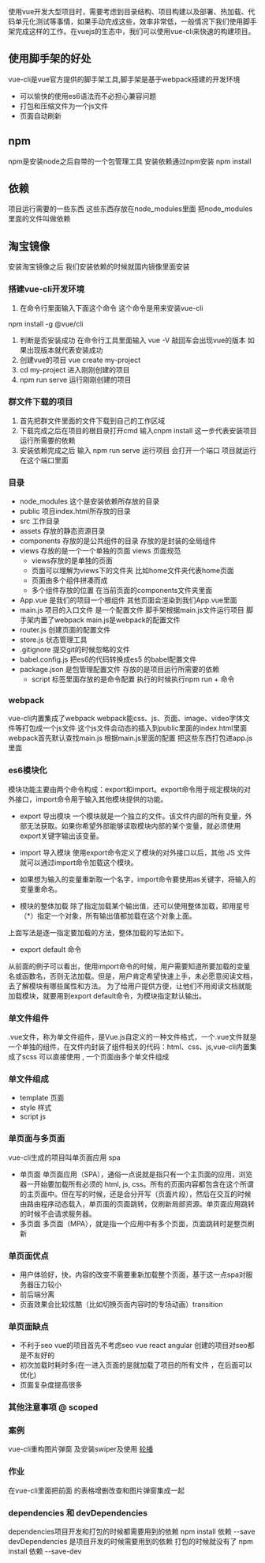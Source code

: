 使用vue开发大型项目时，需要考虑到目录结构、项目构建以及部署、热加载、代码单元化测试等事情，如果手动完成这些，效率非常低，一般情况下我们使用脚手架完成这样的工作。在vuejs的生态中，我们可以使用vue-cli来快速的构建项目。
## 使用脚手架的好处
vue-cli是vue官方提供的脚手架工具,脚手架是基于webpack搭建的开发环境
* 可以愉快的使用es6语法而不必担心兼容问题
* 打包和压缩文件为一个js文件
* 页面自动刷新
## npm
npm是安装node之后自带的一个包管理工具 安装依赖通过npm安装 npm install
## 依赖
项目运行需要的一些东西 这些东西存放在node_modules里面 把node_modules里面的文件叫做依赖
## 淘宝镜像
安装淘宝镜像之后 我们安装依赖的时候就国内镜像里面安装
### 搭建vue-cli开发环境
1. 在命令行里面输入下面这个命令 这个命令是用来安装vue-cli

npm install -g @vue/cli
1. 判断是否安装成功 在命令行工具里面输入 vue -V 敲回车会出现vue的版本 如果出现版本就代表安装成功
2. 创建vue的项目 vue create my-project
3. cd my-project 进入刚刚创建的项目
4. npm run serve 运行刚刚创建的项目
### 群文件下载的项目
1. 首先把群文件里面的文件下载到自己的工作区域
2. 下载完成之后在项目的根目录打开cmd 输入cnpm install 这一步代表安装项目运行所需要的依赖
3. 安装依赖完成之后 输入 npm run serve 运行项目 会打开一个端口 项目就运行在这个端口里面
### 目录
* node_modules 这个是安装依赖所存放的目录
* public 项目index.html所存放的目录
* src 工作目录
* assets 存放的静态资源目录
* components 存放的是公共组件的目录 存放的是封装的全局组件
* views 存放的是一个一个单独的页面
views 页面规范
  * views存放的是单独的页面
  * 页面可以理解为views下的文件夹 比如home文件夹代表home页面
  * 页面由多个组件拼凑而成
  * 多个组件存放的位置 在当前页面的components文件夹里面
* App.vue 是我们的项目一个根组件 其他页面会渲染到我们App.vue里面
* main.js 项目的入口文件 是一个配置文件 脚手架根据main.js文件运行项目 脚手架内置了webpack main.js是webpack的配置文件
* router.js 创建页面的配置文件
* store.js 状态管理工具
* .gitignore 提交git的时候忽略的文件
* babel.config.js 把es6的代码转换成es5 的babel配置文件
* package.json 是包管理配置文件 存放的是项目运行所需要的依赖
  * script 标签里面存放的是命令配置 执行的时候执行npm run + 命令
### webpack
vue-cli内置集成了webpack webpack能css、js、页面、image、video字体文件等打包成一个js文件 这个js文件会动态的插入到public里面的index.html里面 webpack首先默认查找main.js 根据main.js里面的配置 把这些东西打包进app.js里面
### es6模块化
模块功能主要由两个命令构成：export和import。export命令用于规定模块的对外接口，import命令用于输入其他模块提供的功能。
* export 导出模块
一个模块就是一个独立的文件。该文件内部的所有变量，外部无法获取。如果你希望外部能够读取模块内部的某个变量，就必须使用export关键字输出该变量。

<script>
var str  = "张三" ;
var fuc = function(){
    alert(str)0
}
export var firstName = 'Michael';
export var lastName = 'Jackson';
export var year = 1958;
export {
    str,
    fuc
}
</script>

* import 导入模块
使用export命令定义了模块的对外接口以后，其他 JS 文件就可以通过import命令加载这个模块。

<script>
import {str , fuc} from "./exports.js";
console.log(str,fuc() ,"111111")
</script>
* 如果想为输入的变量重新取一个名字，import命令要使用as关键字，将输入的变量重命名。

<script>
import { lastName as surname } from './profile.js';
console.log(surname)
</script>
* 模块的整体加载
除了指定加载某个输出值，还可以使用整体加载，即用星号（*）指定一个对象，所有输出值都加载在这个对象上面。

<!-- 下面是一个circle.js文件，它输出两个方法area和circumference。 -->
<script>
// circle.js

export function area(radius) {
  return Math.PI * radius * radius;
}

export function circumference(radius) {
  return 2 * Math.PI * radius;
}
</script>
<!-- 现在，加载这个模块。 -->
<script>
// main.js

import { area, circumference } from './circle.js';

console.log('圆面积：' + area(4));
console.log('圆周长：' + circumference(14));
</script>
上面写法是逐一指定要加载的方法，整体加载的写法如下。
<!-- 现在，加载这个模块。 -->
<script>
import * as circle from './circle';

console.log('圆面积：' + circle.area(4));
console.log('圆周长：' + circle.circumference(14));
</script>
* export default 命令

从前面的例子可以看出，使用import命令的时候，用户需要知道所要加载的变量名或函数名，否则无法加载。但是，用户肯定希望快速上手，未必愿意阅读文档，去了解模块有哪些属性和方法。
为了给用户提供方便，让他们不用阅读文档就能加载模块，就要用到export default命令，为模块指定默认输出。
<script>
    // 比较export 和 export default 的写法  
export default function crc32() { // 输出
  // ...
}

import crc32 from 'crc32'; // 输入


export function crc32() { // 输出
  // ...
};

import {crc32} from 'crc32'; // 输入
</script>
### 单文件组件
.vue文件，称为单文件组件，是Vue.js自定义的一种文件格式，一个.vue文件就是一个单独的组件，在文件内封装了组件相关的代码：html、css、js,vue-cli内置集成了scss 可以直接使用 , 一个页面由多个单文件组成
### 单文件组成
* template
页面
* style
样式
* script
js
### 单页面与多页面
vue-cli生成的项目叫单页面应用 spa
* 单页面
单页面应用（SPA），通俗一点说就是指只有一个主页面的应用，浏览器一开始要加载所有必须的 html, js, css。所有的页面内容都包含在这个所谓的主页面中。但在写的时候，还是会分开写（页面片段），然后在交互的时候由路由程序动态载入，单页面的页面跳转，仅刷新局部资源。单页面应用跳转的时候不会请求服务器。
* 多页面
多页面（MPA），就是指一个应用中有多个页面，页面跳转时是整页刷新
### 单页面优点
* 用户体验好，快，内容的改变不需要重新加载整个页面，基于这一点spa对服务器压力较小
* 前后端分离
* 页面效果会比较炫酷（比如切换页面内容时的专场动画）transition
### 单页面缺点
* 不利于seo vue的项目首先不考虑seo vue react angular 创建的项目对seo都是不友好的
* 初次加载时耗时多(在一进入页面的是就加载了项目的所有文件 ，在后面可以优化)
* 页面复杂度提高很多
### 其他注意事项 @ scoped
### 案例
vue-cli重构图片弹窗 及安装swiper及使用
[轮播](https://segmentfault.com/a/1190000014609379)
### 作业
在vue-cli里面把前面 的表格增删改查和图片弹窗集成一起
### dependencies 和 devDependencies
dependencies项目开发和打包的时候都需要用到的依赖 npm install 依赖 --save
devDependencies 是项目开发的时候需要用到的依赖 打包的时候就没有了 npm install 依赖 --save-dev
## 
